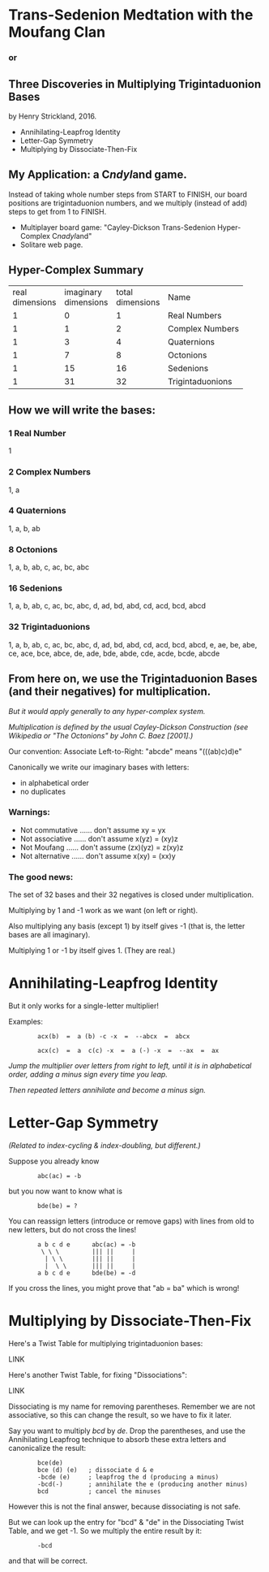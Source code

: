 
# Trans-Sedenion Medtation with the Moufang Clan

### or

## Three Discoveries in Multiplying Trigintaduonion Bases

by Henry Strickland, 2016.

* Annihilating-Leapfrog Identity
* Letter-Gap Symmetry
* Multiplying by Dissociate-Then-Fix

## My Application: a C*ndyl*and game.

Instead of taking whole number steps from START to FINISH,
our board positions are trigintaduonion numbers,
and we multiply (instead of add) steps to get from 1 to FINISH. 

* Multiplayer board game: "Cayley-Dickson Trans-Sedenion Hyper-Complex C*nadyl*and"
* Solitare web page.

## Hyper-Complex Summary

<table>
<tr><td> real<br>dimensions <td> imaginary<br>dimensions <td> total<br>dimensions <td> Name
<tr><td>         1 <td>              0 <td>          1 <td> Real Numbers
<tr><td>         1 <td>              1 <td>          2 <td> Complex Numbers
<tr><td>         1 <td>              3 <td>          4 <td> Quaternions
<tr><td>         1 <td>              7 <td>          8 <td> Octonions
<tr><td>         1 <td>             15 <td>         16 <td> Sedenions
<tr><td>         1 <td>             31 <td>         32 <td> Trigintaduonions
</table>

## How we will write the bases:

### 1 Real Number
1
### 2 Complex Numbers
1, a
### 4 Quaternions
1, a, b, ab
### 8 Octonions
1, a, b, ab, c, ac, bc, abc
### 16 Sedenions
1, a, b, ab, c, ac, bc, abc, d, ad, bd, abd, cd, acd, bcd, abcd
### 32 Trigintaduonions
1, a, b, ab, c, ac, bc, abc, d, ad, bd, abd, cd, acd, bcd, abcd,
e, ae, be, abe, ce, ace, bce, abce, de, ade, bde, abde, cde, acde, bcde, abcde

## From here on, we use the Trigintaduonion Bases (and their negatives) for multiplication.

*But it would apply generally to any hyper-complex system.*

*Multiplication is defined by the usual Cayley-Dickson Construction*
*(see Wikipedia or "The Octonions" by John C. Baez [2001].)*

Our convention: Associate Left-to-Right: "abcde" means "(((ab)c)d)e"

Canonically we write our imaginary bases with letters:

* in alphabetical order
* no duplicates

### Warnings:

* Not commutative ...... don't assume xy = yx
* Not associative ...... don't assume x(yz) = (xy)z
* Not Moufang ...... don't assume (zx)(yz) = z(xy)z
* Not alternative ...... don't assume x(xy) = (xx)y

### The good news:

The set of 32 bases and their 32 negatives is closed under multiplication.

Multiplying by 1 and -1 work as we want (on left or right).

Also multiplying any basis (except 1) by itself gives -1 (that is, the letter bases are all imaginary).

Multiplying 1 or -1 by itself gives 1.  (They are real.)


# Annihilating-Leapfrog Identity

But it only works for a single-letter multiplier!

Examples:
```
        acx(b)  =  a (b) -c -x  =  --abcx  =  abcx

        acx(c)  =  a  c(c) -x  =  a (-) -x  =  --ax  =  ax
```

*Jump the multiplier over letters from right to left, until it is in alphabetical order,*
*adding a minus sign every time you leap.*

*Then repeated letters annihilate and become a minus sign.*



# Letter-Gap Symmetry

*(Related to index-cycling & index-doubling, but different.)*

Suppose you already know
```
        abc(ac) = -b
```
but you now want to know what is
```
        bde(be) = ?
```
You can reassign letters (introduce or remove gaps) with lines
from old to new letters, but do not cross the lines!
```
        a b c d e      abc(ac) = -b
         \ \ \         ||| ||     |
          | \ \        ||| ||     |
          |  \ \       ||| ||     |
        a b c d e      bde(be) = -d
```
If you cross the lines, you might prove that "ab = ba" which is wrong!



# Multiplying by Dissociate-Then-Fix

Here's a Twist Table for multiplying trigintaduonion bases:

LINK

Here's another Twist Table, for fixing "Dissociations":

LINK

Dissociating is my name for removing parentheses.
Remember we are not associative, so this can change the result,
so we have to fix it later.

Say you want to multiply *bcd* by *de*.  Drop the parentheses,
and use the Annihilating Leapfrog technique to absorb these extra letters
and canonicalize the result:
```
        bce(de)
        bce (d) (e)   ; dissociate d & e
        -bcde (e)     ; leapfrog the d (producing a minus)
        -bcd(-)       ; annihilate the e (producing another minus)
        bcd           ; cancel the minuses
```
However this is not the final answer, because dissociating is not safe.

But we can look up the entry for "bcd" & "de" in the Dissociating Twist Table,
and we get -1.   So we multiply the entire result by it:
```
        -bcd
```
and that will be correct.




